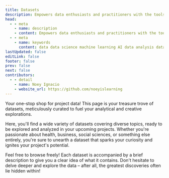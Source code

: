 ```yaml
---
title: Datasets
description: Empowers data enthusiasts and practitioners with the tools and knowledge to unlock the potential of data.
head:
  - - meta
    - name: description
    - content: Empowers data enthusiasts and practitioners with the tools and knowledge to unlock the potential of data.
  - - meta
    - name: keywords
      content: data data science machine learning AI data analysis data-driven data enthusiasts data practitioners
lastUpdated: false
editLink: false
footer: false
prev: false
next: false
contributors:
  - - detail
    - name: Noey Ignacio
    - website_url: https://github.com/noeyislearning
---
```


<ImageCard 
  img_url="https://i.imgur.com/aCS4mzS.png" 
/>

Your one-stop shop for project data! This page is your treasure trove of datasets, meticulously curated to fuel your analytical and creative explorations.

Here, you'll find a wide variety of datasets covering diverse topics, ready to be explored and analyzed in your upcoming projects. Whether you're passionate about health, business, social sciences, or something else entirely, you're sure to unearth a dataset that sparks your curiosity and ignites your project's potential.

Feel free to browse freely! Each dataset is accompanied by a brief description to give you a clear idea of what it contains. Don't hesitate to delve deeper and explore the data – after all, the greatest discoveries often lie hidden within!
